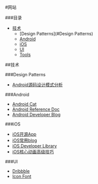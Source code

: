 #网站

###目录
* [技术](#技术)
  * [Design Patterns](#Design Patterns)
  * [Android](#Android)
  * [iOS](#iOS)
  * [UI](#UI)
  * [Tools](#Tools)

##<a id="技术"></a>技术

###<a id="Design Patterns"></a>Design Patterns
* [Android源码设计模式分析](https://github.com/simple-android-framework-exchange/android_design_patterns_analysis)

###<a id="Android"></a>Android
* [Android Cat](http://androidcat.com/)
* [Android Reference Doc](http://www.android-doc.com/reference/packages.html)
* [Android Developer Blog](http://android-developers.blogspot.com/)

###<a id="iOS"></a>iOS
* [iOS开源App](https://github.com/dkhamsing/open-source-ios-apps)
* [iOS常用blog](https://github.com/tangqiaoboy/iOSBlogCN)
* [iOS Developer Library](https://developer.apple.com/library/)
* [iOS核心动画高级技巧](https://zsisme.gitbooks.io/ios-/content/)

###<a id="UI"></a>UI
* [Dribbble](https://dribbble.com/)
* [Icon Font](https://www.iconfont.cn)